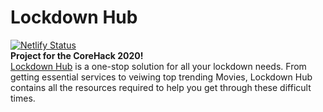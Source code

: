 # Lockdown Hub
[![Netlify Status](https://api.netlify.com/api/v1/badges/a24e74d3-4e0c-4f4c-81d2-bc974a9b4c25/deploy-status)](https://app.netlify.com/sites/lockdownhub/deploys)
<br>
<strong>Project for the CoreHack 2020!</strong>
<br>
[Lockdown Hub](https://lockdownhub.netlify.app/) is a one-stop solution for all your lockdown needs. From getting essential services to veiwing top trending Movies, Lockdown Hub contains all the resources required to help you get through these difficult times.



